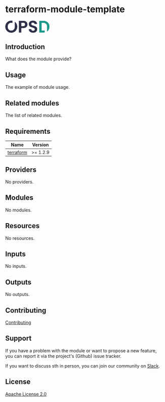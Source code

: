 # terraform-module-template

<a href="https://www.opsd.io" target="_blank"><img alt="OPSd" src=".github/img/OPSD_logo.svg" width="140px"></a>

## Introduction

What does the module provide?

## Usage

The example of module usage.

## Related modules

The list of related modules.

<!-- BEGIN_TF_DOCS -->
## Requirements

| Name | Version |
|------|---------|
| <a name="requirement_terraform"></a> [terraform](#requirement\_terraform) | >= 1.2.9 |

## Providers

No providers.

## Modules

No modules.

## Resources

No resources.

## Inputs

No inputs.

## Outputs

No outputs.
<!-- END_TF_DOCS -->

## Contributing

[Contributing](CONTRIBUTING.md)

## Support

If you have a problem with the module or want to propose a new feature, you can report it via the project's (Github) issue tracker.

If you want to discuss sth in person, you can join our community on [Slack](https://join.slack.com/t/opsd-community/signup).

## License

[Apache License 2.0](LICENSE)
